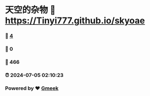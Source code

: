 # 天空的杂物 :link: https://Tinyi777.github.io/skyoae 
### :page_facing_up: [4](https://Tinyi777.github.io/skyoae/tag.html) 
### :speech_balloon: 0 
### :hibiscus: 466 
### :alarm_clock: 2024-07-05 02:10:23 
### Powered by :heart: [Gmeek](https://github.com/Meekdai/Gmeek)
